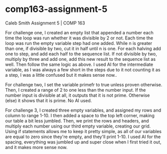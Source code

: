 # comp163-assignment-5
Caleb Smith Assignment 5 | COMP 163

For challenge one, I created an empty list that appended a number each time the loop was run whether it was divisible by 2 or not. 
Each time the loop was run the empty variable step had one added. 
While n is greater than one, if divisible by two, cut it in half until n is one. For each halving add one to step, and add each half to the sequence list.
If not divisible by two, multiply by three and add one, add this new result to the sequence list as well. Then follow the same logic as above.
I used AI for the intermediate variable, as I was always a few short in the steps due to it not counting it as a step, I was a little confused but it makes sense now..

For challenge two, I set the variable primefr to true unless proven otherwise. Then, I created a range of 2 to one less than the number input.
If the number input is divisible at all, it outputs that it is not prime.
Otherwise (else) it shows that it is prime.
No AI used.

For challenge 3, I created three empty variables, and assigned my rows and column to range 1-10.
I then added a space to the top left corner, making our table a bit less jumbled.
Then, we print the rows and headers, and multiply each number using our third empty variable, creating our grid.
Using if statements allows me to keep it pretty simple, as all of our variables are equal to zero since they're empty, and they'll print 1-10.
I used AI for the spacing, everything was jumbled up and super close when I first tried it out, and it makes more sense now.




